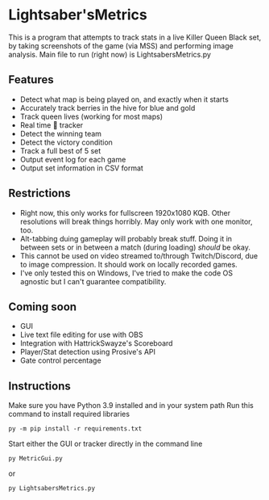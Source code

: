# Lightsaber'sMetrics
This is a program that attempts to track stats in a live Killer Queen Black set, by taking screenshots of the game (via MSS) and performing image analysis.
Main file to run (right now) is LightsabersMetrics.py


## Features
  * Detect what map is being played on, and exactly when it starts
  * Accurately track berries in the hive for blue and gold
  * Track queen lives (working for most maps)
  * Real time 🐌 tracker
  * Detect the winning team
  * Detect the victory condition
  * Track a full best of 5 set
  * Output event log for each game
  * Output set information in CSV format
  
 ## Restrictions
  * Right now, this only works for fullscreen 1920x1080 KQB.  Other resolutions will break things horribly.  May only work with one monitor, too.
  * Alt-tabbing duing gameplay will probably break stuff.  Doing it in between sets or in between a match (during loading) *should* be okay.
  * This cannot be used on video streamed to/through Twitch/Discord, due to image compression.  It should work on locally recorded games.
  * I've only tested this on Windows, I've tried to make the code OS agnostic but I can't guarantee compatibility.
  
## Coming soon
  * GUI
  * Live text file editing for use with OBS
  * Integration with HattrickSwayze's Scoreboard
  * Player/Stat detection using Prosive's API
  * Gate control percentage

## Instructions
  Make sure you have Python 3.9 installed and in your system path
  Run this command to install required libraries
  ```console
  py -m pip install -r requirements.txt
  ```
  Start either the GUI or tracker directly in the command line
  ```console
  py MetricGui.py
  ```
  or
  ```console
  py LightsabersMetrics.py
  ```